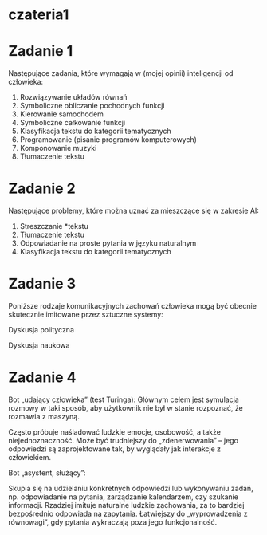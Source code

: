 # czateria1
# Zadanie 1
Następujące zadania, które wymagają w (mojej opinii) inteligencji od człowieka:

1. Rozwiązywanie układów równań
2. Symboliczne obliczanie pochodnych funkcji
3. Kierowanie samochodem
4. Symboliczne całkowanie funkcji
5. Klasyfikacja tekstu do kategorii tematycznych
6. Programowanie (pisanie programów komputerowych)
7. Komponowanie muzyki
8. Tłumaczenie tekstu

# Zadanie 2

Następujące problemy, które można uznać za mieszczące się w zakresie AI:

1. Streszczanie *tekstu
2. Tłumaczenie tekstu
3. Odpowiadanie na proste pytania w języku naturalnym
4. Klasyfikacja tekstu do kategorii tematycznych

# Zadanie 3
Poniższe rodzaje komunikacyjnych zachowań człowieka mogą być obecnie skutecznie imitowane przez sztuczne systemy:

Dyskusja polityczna

Dyskusja naukowa

# Zadanie 4
Bot „udający człowieka” (test Turinga):
Głównym celem jest symulacja rozmowy w taki sposób, aby użytkownik nie był w stanie rozpoznać, że rozmawia z maszyną. 

Często próbuje naśladować ludzkie emocje, osobowość, a także niejednoznaczność. Może być trudniejszy do „zdenerwowania” – jego odpowiedzi są zaprojektowane tak, by wyglądały jak interakcje z człowiekiem.

Bot „asystent, służący”:

Skupia się na udzielaniu konkretnych odpowiedzi lub wykonywaniu zadań, np. odpowiadanie na pytania, zarządzanie kalendarzem, czy szukanie informacji. Rzadziej imituje naturalne ludzkie zachowania, za to bardziej bezpośrednio odpowiada na zapytania. Łatwiejszy do „wyprowadzenia z równowagi”, gdy pytania wykraczają poza jego funkcjonalność.

